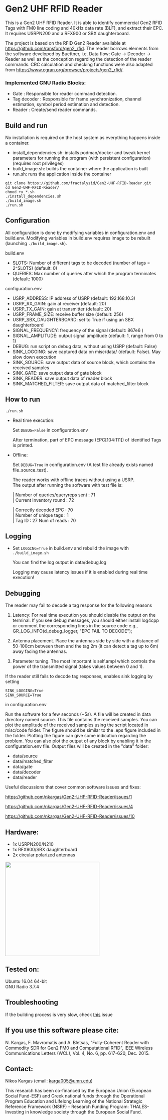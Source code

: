 # Gen2 UHF RFID Reader
This is a Gen2 UHF RFID Reader. It is able to identify commercial Gen2 RFID Tags with FM0 line coding and 40kHz data rate (BLF), and extract their EPC. It requires USRPN200 and a RFX900 or SBX daughterboard.  

The project is based on the RFID Gen2 Reader available at https://github.com/ransford/gen2_rfid. The reader borrows elements from the software developed by Buettner, i.e. Data flow: Gate -> Decoder -> Reader as well as the conception regarding the detection of the reader commands. CRC calculation and checking functions were also adapted from https://www.cgran.org/browser/projects/gen2_rfid/.

### Implemented GNU Radio Blocks:

- Gate : Responsible for reader command detection.  
- Tag decoder : Responsible for frame synchronization, channel estimation, symbol period estimation and detection.  
- Reader : Create/send reader commands.

## Build and run
No installation is required on the host system as everything happens inside a container.
- install_dependencies.sh: installs podman/docker and tweak kernel parameters for running the program (with persistent configuration) (requires root privileges)
- build_image.sh: builds the container where the application is built
- run.sh: runs the application inside the container


```shell
git clone https://github.com/fractalysid/Gen2-UHF-RFID-Reader.git
cd Gen2-UHF-RFID-Reader/
chmod +x *.sh
./install_dependencies.sh
./build_image.sh
./run.sh
```

## Configuration
All configuration is done by modifying variables in configuration.env and build.env.
Modifying variables in build.env requires image to be rebuilt (launching ```./build_image.sh```).

build.env
- SLOTS: Number of different tags to be decoded (number of tags = 2^SLOTS) (default: 0)
- QUERIES: Max number of queries after which the program terminates (default: 1000)

configuration.env
- USRP_ADDRESS: IP address of USRP (default: 192.168.10.3)
- USRP_RX_GAIN: gain at receiver (default: 20)
- USRP_TX_GAIN: gain at transmitter (default: 20)
- USRP_FRAME_SIZE: receive buffer size (default: 256) 
- USRP_SBX_DAUGHTERBOARD: set to True if using an SBX daughterboard
- SIGNAL_FREQUENCY: frequency of the signal (default: 867e6 )
- SIGNAL_AMPLITUDE: output signal amplitude (default: 1, range from 0 to 1)
- DEBUG: run script on debug data, without using USRP (default: False)
- SINK_LOGGING: save captured data on misc/data/ (default: False). May slow down execution
- SINK_SOURCE: save output data of source block, which contains the received samples
- SINK_GATE: save output data of gate block
- SINK_READER: save output data of reader block
- SINK_MATCHED_FILTER: save output data of matched_filter block


## How to run

```shell
./run.sh
```

- Real time execution:

    Set ```DEBUG=False``` in configuration.env

    After termination, part of EPC message (EPC[104:111]) of identified Tags is printed.  

- Offline:

    Set ```DEBUG=True``` in configuration.env (A test file already exists named file_source_test).

    The reader works with offline traces without using a USRP.  
    The output after running the software with test file is:  
    
    | Number of queries/queryreps sent : 71  
    | Current Inventory round : 72  

    | Correctly decoded EPC : 70  
    | Number of unique tags : 1  
    | Tag ID : 27  Num of reads : 70  
 
## Logging

- Set ```LOGGING=True``` in build.env and rebuild the image with ```./build_image.sh```

    You can find the log output in data/debug.log
    
    Logging may cause latency issues if it is enabled during real time execution!

## Debugging  

The reader may fail to decode a tag response for the following reasons

1) Latency: For real time execution you should disable the output on the terminal. If you see debug messages, you should either install log4cpp or comment the corresponding lines in the source code e.g., GR_LOG_INFO(d_debug_logger, "EPC FAIL TO DECODE");

2) Antenna placement. Place the antennas side by side with a distance of 50-100cm between them and the tag 2m (it can detect a tag up to 6m) away facing the antennas.

3) Parameter tuning. The most important is self.ampl which controls the power of the transmitted signal (takes values between 0 and 1).

If the reader still fails to decode tag responses, enables sink logging by setting
```shell
SINK_LOGGING=True
SINK_SOURCE=True  
```
in configuration.env

Run the software for a few seconds (~5s). A file will be created in data directory named source. This file contains the received samples. You can plot the amplitude of the received samples using the script located in misc/code folder. The figure should be similar to the .eps figure included in the folder. Plotting the figure can give some indication regarding the problem. You can also plot the output of any block by enabling it in the configuration.env file. Output files will be created in the "data" folder:

- data/source  
- data/matched_filter  
- data/gate 
- data/decoder  
- data/reader

Useful discussions that cover common software issues and fixes:

https://github.com/nkargas/Gen2-UHF-RFID-Reader/issues/1

https://github.com/nkargas/Gen2-UHF-RFID-Reader/issues/4

https://github.com/nkargas/Gen2-UHF-RFID-Reader/issues/10
    
## Hardware:

  - 1x USRPN200/N210  
  - 1x RFX900/SBX daughterboard  
  - 2x circular polarized antennas  

<img src="./example_setup.png" width="300">

## Tested on:
  Ubuntu 16.04 64-bit  
  GNU Radio 3.7.4

## Troubleshooting
If the building process is very slow, check [this](https://github.com/containers/podman/issues/13226) issue

## If you use this software please cite:
N. Kargas, F. Mavromatis and A. Bletsas, "Fully-Coherent Reader with Commodity SDR for Gen2 FM0 and Computational RFID", IEEE Wireless Communications Letters (WCL), Vol. 4, No. 6, pp. 617-620, Dec. 2015. 

## Contact:
  Nikos Kargas (email: karga005@umn.edu)  

This research has been co-financed by the European Union (European Social Fund-ESF) and Greek national funds through the Operational Program Education and Lifelong Learning of the National Strategic Reference Framework (NSRF) - Research Funding Program: THALES-Investing in knowledge society through the European Social Fund.
